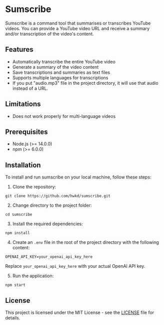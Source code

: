 # Sumscribe

Sumscribe is a command tool that summarises or transcribes YouTube videos. You can provide a YouTube video URL and receive a summary and/or transcription of the video's content.

## Features

- Automatically transcribe the entire YouTube video
- Generate a summary of the video content
- Save transcriptions and summaries as text files
- Supports multiple languages for transcriptions
- If you put "audio.mp3" file in the project directory, it will use that audio instead of a URL.

## Limitations

- Does not work properly for multi-language videos

## Prerequisites

- Node.js (>= 14.0.0)
- npm (>= 6.0.0)

## Installation

To install and run sumscribe on your local machine, follow these steps:

1. Clone the repository:

```
git clone https://github.com/hwkd/sumscribe.git
```

2. Change directory to the project folder:

```
cd sumscribe
```

3. Install the required dependencies:

```
npm install
```

4. Create an `.env` file in the root of the project directory with the following content:

```
OPENAI_API_KEY=your_openai_api_key_here
```

Replace `your_openai_api_key_here` with your actual OpenAI API key.

5. Run the application:

```
npm start
```

## License

This project is licensed under the MIT License - see the [LICENSE](LICENSE) file for details.
